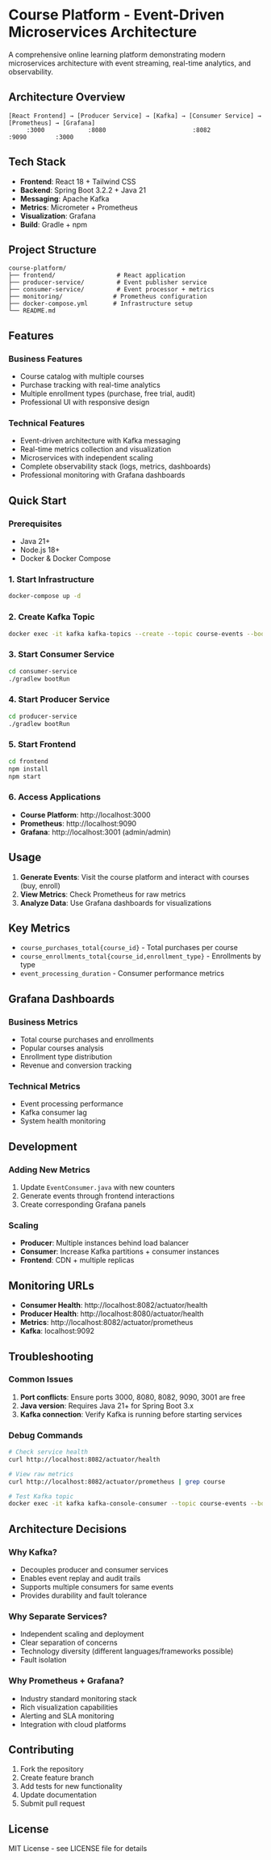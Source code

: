 # Course Platform - Event-Driven Microservices Architecture

A comprehensive online learning platform demonstrating modern microservices architecture with event streaming, real-time analytics, and observability.

## Architecture Overview

```
[React Frontend] → [Producer Service] → [Kafka] → [Consumer Service] → [Prometheus] → [Grafana]
     :3000            :8080                        :8082             :9090        :3000
```

## Tech Stack

- **Frontend**: React 18 + Tailwind CSS
- **Backend**: Spring Boot 3.2.2 + Java 21
- **Messaging**: Apache Kafka
- **Metrics**: Micrometer + Prometheus  
- **Visualization**: Grafana
- **Build**: Gradle + npm

## Project Structure

```
course-platform/
├── frontend/                 # React application
├── producer-service/         # Event publisher service  
├── consumer-service/         # Event processor + metrics
├── monitoring/              # Prometheus configuration
├── docker-compose.yml       # Infrastructure setup
└── README.md
```

## Features

### Business Features
- Course catalog with multiple courses
- Purchase tracking with real-time analytics
- Multiple enrollment types (purchase, free trial, audit)
- Professional UI with responsive design

### Technical Features  
- Event-driven architecture with Kafka messaging
- Real-time metrics collection and visualization
- Microservices with independent scaling
- Complete observability stack (logs, metrics, dashboards)
- Professional monitoring with Grafana dashboards

## Quick Start

### Prerequisites
- Java 21+
- Node.js 18+
- Docker & Docker Compose

### 1. Start Infrastructure
```bash
docker-compose up -d
```

### 2. Create Kafka Topic
```bash
docker exec -it kafka kafka-topics --create --topic course-events --bootstrap-server localhost:9092 --partitions 3 --replication-factor 1
```

### 3. Start Consumer Service
```bash
cd consumer-service
./gradlew bootRun
```

### 4. Start Producer Service  
```bash
cd producer-service
./gradlew bootRun
```

### 5. Start Frontend
```bash
cd frontend
npm install
npm start
```

### 6. Access Applications
- **Course Platform**: http://localhost:3000
- **Prometheus**: http://localhost:9090  
- **Grafana**: http://localhost:3001 (admin/admin)

## Usage

1. **Generate Events**: Visit the course platform and interact with courses (buy, enroll)
2. **View Metrics**: Check Prometheus for raw metrics
3. **Analyze Data**: Use Grafana dashboards for visualizations

## Key Metrics

- `course_purchases_total{course_id}` - Total purchases per course
- `course_enrollments_total{course_id,enrollment_type}` - Enrollments by type
- `event_processing_duration` - Consumer performance metrics

## Grafana Dashboards

### Business Metrics
- Total course purchases and enrollments
- Popular courses analysis  
- Enrollment type distribution
- Revenue and conversion tracking

### Technical Metrics
- Event processing performance
- Kafka consumer lag
- System health monitoring

## Development

### Adding New Metrics
1. Update `EventConsumer.java` with new counters
2. Generate events through frontend interactions  
3. Create corresponding Grafana panels

### Scaling
- **Producer**: Multiple instances behind load balancer
- **Consumer**: Increase Kafka partitions + consumer instances  
- **Frontend**: CDN + multiple replicas

## Monitoring URLs

- **Consumer Health**: http://localhost:8082/actuator/health
- **Producer Health**: http://localhost:8080/actuator/health  
- **Metrics**: http://localhost:8082/actuator/prometheus
- **Kafka**: localhost:9092

## Troubleshooting

### Common Issues
1. **Port conflicts**: Ensure ports 3000, 8080, 8082, 9090, 3001 are free
2. **Java version**: Requires Java 21+ for Spring Boot 3.x
3. **Kafka connection**: Verify Kafka is running before starting services

### Debug Commands
```bash
# Check service health
curl http://localhost:8082/actuator/health

# View raw metrics  
curl http://localhost:8082/actuator/prometheus | grep course

# Test Kafka topic
docker exec -it kafka kafka-console-consumer --topic course-events --bootstrap-server localhost:9092
```

## Architecture Decisions

### Why Kafka?
- Decouples producer and consumer services
- Enables event replay and audit trails
- Supports multiple consumers for same events
- Provides durability and fault tolerance

### Why Separate Services?
- Independent scaling and deployment
- Clear separation of concerns  
- Technology diversity (different languages/frameworks possible)
- Fault isolation

### Why Prometheus + Grafana?
- Industry standard monitoring stack
- Rich visualization capabilities  
- Alerting and SLA monitoring
- Integration with cloud platforms

## Contributing

1. Fork the repository
2. Create feature branch
3. Add tests for new functionality
4. Update documentation
5. Submit pull request

## License

MIT License - see LICENSE file for details
